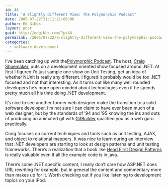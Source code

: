```yaml
---
id: 44
title: 'A Slightly Different View: The Polymorphic Podcast'
date: 2005-07-22T21:11:21+00:00
author: Ed Gibbs
layout: post
guid: http://edgibbs.com/?p=44
permalink: /2005/07/22/a-slightly-different-view-the-polymorphic-podcast/
categories:
  - software development
---
```

I&#8217;ve been catching up with the[Polymorphic Podcast](http://www.drazz75.com/). The host, [Craig Shoemaker](http://www.drazz75.com/about/), puts on a development oriented show focused around .NET. At first I figured I&#8217;d just sample one show on Unit Testing, get an idea of whether NUnit is really any different. I figured it probably would be too .NET focused and not that interesting. As it turns out like many well rounded developers he&#8217;s more open minded about technologies even if he spends pretty much all his time doing .NET development.

It&#8217;s nice to see another former web designer make the transition to a solid software developer. I&#8217;m not sure I can claim to have ever been much of a web designer, but by the standards of &#8217;94 and &#8217;95 knowing the ins and outs of producing an animated gif with [GifBuilder](http://www.mac.org/graphics/gifbuilder/) qualified you as a web guru practically.

Craig focuses on current techniques and tools such as unit testing, AJAX, and object to relational mappers. It was nice to learn during an interview that .NET developers are starting to look at design patterns and unit testing frameworks. There&#8217;s a realization that a book like [Head First Design Patterns](http://www.oreilly.com/catalog/hfdesignpat/) is really valuable even if all the example code is in java. 

There&#8217;s some .NET specific content, I really don&#8217;t care how ASP.NET does URL rewriting for example, but in general the content and commentary more than makes up for it. Worth checking out if you like listening to development topics on your iPod.